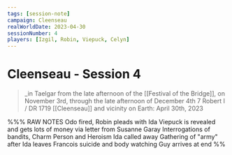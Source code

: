 ```yaml
---
tags: [session-note]
campaign: Cleenseau
realWorldDate: 2023-04-30
sessionNumber: 4
players: [Izgil, Robin, Viepuck, Celyn]
---
```

# Cleenseau - Session 4
>_in Taelgar from the late afternoon of the [[Festival of the Bridge]], on November 3rd, through the late afternoon of December 4th
>7 Robert I / DR 1719
>[[Cleenseau]] and vicinity
>on Earth: April 30th, 2023

%%% RAW NOTES
Odo fired, Robin pleads with Ida
Viepuck is revealed and gets lots of money via letter from Susanne Garay
Interrogations of bandits, Charm Person and Heroism
Ida called away
Gathering of "army" after Ida leaves
Francois suicide and body watching
Guy arrives at end
%%
